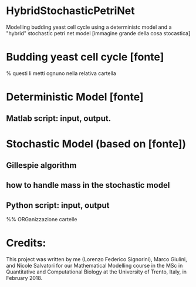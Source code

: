 # HybridStochasticPetriNet
Modelling budding yeast cell cycle using a deterministc model and a "hybrid" stochastic petri net model
[immagine grande della cosa stocastica]


# Budding yeast cell cycle [fonte]


 % questi li metti ognuno nella relativa cartella
# Deterministic Model [fonte]

## Matlab script: input, output.

# Stochastic Model (based on [fonte])

## Gillespie algorithm

## how to handle mass in the stochastic model

## Python script: input, output


%% ORGanizzazione cartelle

# Credits:
This project was written by me (Lorenzo Federico Signorini), Marco Giulini, and Nicole Salvatori for our Mathematical Modelling course in the MSc in Quantitative and Computational Biology at the University of Trento, Italy, in February 2018.
